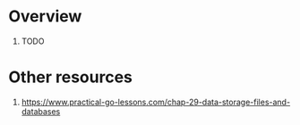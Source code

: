 # Overview
1. TODO


# Other resources
1. https://www.practical-go-lessons.com/chap-29-data-storage-files-and-databases
